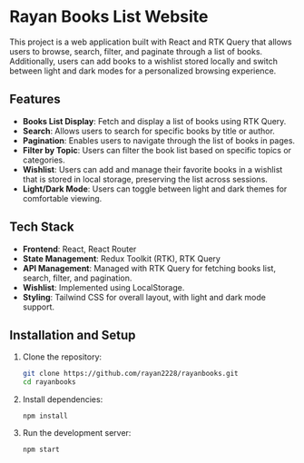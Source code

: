 # Rayan Books List Website

This project is a web application built with React and RTK Query that allows users to browse, search, filter, and paginate through a list of books. Additionally, users can add books to a wishlist stored locally and switch between light and dark modes for a personalized browsing experience.

## Features

- **Books List Display**: Fetch and display a list of books using RTK Query.
- **Search**: Allows users to search for specific books by title or author.
- **Pagination**: Enables users to navigate through the list of books in pages.
- **Filter by Topic**: Users can filter the book list based on specific topics or categories.
- **Wishlist**: Users can add and manage their favorite books in a wishlist that is stored in local storage, preserving the list across sessions.
- **Light/Dark Mode**: Users can toggle between light and dark themes for comfortable viewing.

## Tech Stack

- **Frontend**: React, React Router
- **State Management**: Redux Toolkit (RTK), RTK Query
- **API Management**: Managed with RTK Query for fetching books list, search, filter, and pagination.
- **Wishlist**: Implemented using LocalStorage.
- **Styling**: Tailwind CSS for overall layout, with light and dark mode support.

## Installation and Setup

1. Clone the repository:

   ```bash
   git clone https://github.com/rayan2228/rayanbooks.git
   cd rayanbooks
   ```

2. Install dependencies:

   ```npm
   npm install
   ```

3. Run the development server:

   ```npm
   npm start
   ```
